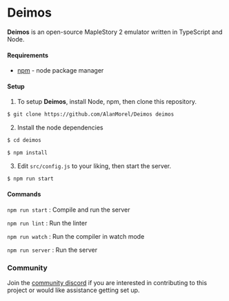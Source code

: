 # Deimos
**Deimos** is an open-source MapleStory 2 emulator written in TypeScript and Node.

#### Requirements
- [npm](https://www.npmjs.com/) - node package manager

#### Setup

1) To setup **Deimos**, install Node, npm, then clone this repository.

```sh
$ git clone https://github.com/AlanMorel/Deimos deimos
```

2) Install the node dependencies

```sh
$ cd deimos
```
```sh
$ npm install
```

3) Edit `src/config.js` to your liking, then start the server.

```sh
$ npm run start
```

#### Commands

`npm run start` : Compile and run the server

`npm run lint` : Run the linter

`npm run watch` : Run the compiler in watch mode

`npm run server` : Run the server

### Community

Join the [community discord](https://discord.gg/mABkFFhBuU) if you are interested in contributing to this project or would like assistance getting set up.
